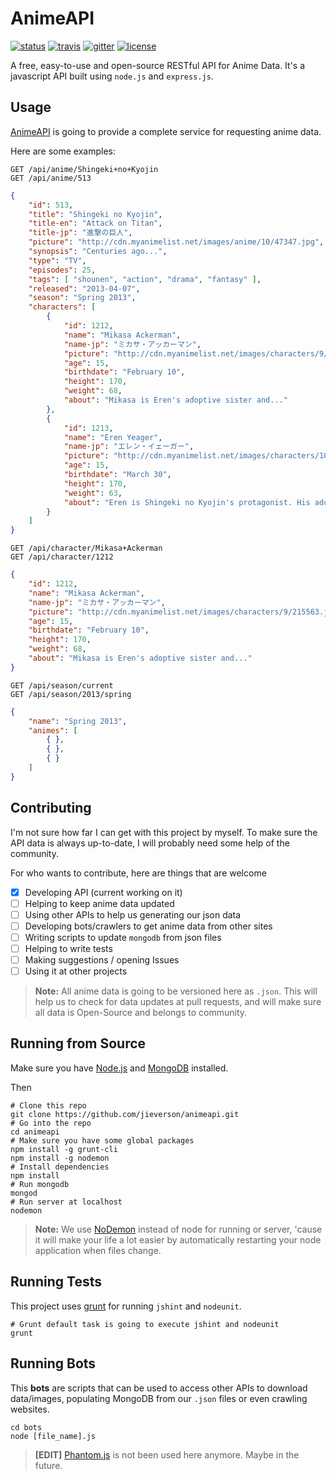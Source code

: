 # AnimeAPI

[![status](https://img.shields.io/badge/status-early%20development-red.svg)](http://162.243.198.238:3000/api)
[![travis](https://travis-ci.org/jieverson/animeapi.svg?branch=master)](https://travis-ci.org/jieverson/animeapi)
[![gitter](https://badges.gitter.im/jieverson/animeapi.svg)](https://gitter.im/jieverson/animeapi?utm_source=badge&utm_medium=badge&utm_campaign=pr-badge&utm_content=badge)
[![license](https://img.shields.io/npm/l/express.svg?maxAge=2592000)](./LICENSE)

A free, easy-to-use and open-source RESTful API for Anime Data. 
It's a javascript API built using `node.js` and `express.js`.

## Usage

[AnimeAPI](http://162.243.198.238:3000/api) is going to provide a complete service for requesting anime data.

Here are some examples:

```
GET /api/anime/Shingeki+no+Kyojin
GET /api/anime/513
```

```json
{
    "id": 513,
    "title": "Shingeki no Kyojin",
    "title-en": "Attack on Titan",
    "title-jp": "進撃の巨人",
    "picture": "http://cdn.myanimelist.net/images/anime/10/47347.jpg",
    "synopsis": "Centuries ago...",
    "type": "TV",
    "episodes": 25,
    "tags": [ "shounen", "action", "drama", "fantasy" ],
    "released": "2013-04-07",
    "season": "Spring 2013", 
    "characters": [
        {
            "id": 1212,
            "name": "Mikasa Ackerman",
            "name-jp": "ミカサ・アッカーマン",
            "picture": "http://cdn.myanimelist.net/images/characters/9/215563.jpg",
            "age": 15,
            "birthdate": "February 10",
            "height": 170,
            "weight": 68,
            "about": "Mikasa is Eren's adoptive sister and..."
        },
        {
            "id": 1213,
            "name": "Eren Yeager",
            "name-jp": "エレン・イェーガー",
            "picture": "http://cdn.myanimelist.net/images/characters/10/216895.jpg",
            "age": 15,
            "birthdate": "March 30",
            "height": 170,
            "weight": 63,
            "about": "Eren is Shingeki no Kyojin's protagonist. His adoptive sister..."
        }
    ]
}
```

```
GET /api/character/Mikasa+Ackerman
GET /api/character/1212
```

```json
{
    "id": 1212,
    "name": "Mikasa Ackerman",
    "name-jp": "ミカサ・アッカーマン",
    "picture": "http://cdn.myanimelist.net/images/characters/9/215563.jpg",
    "age": 15,
    "birthdate": "February 10",
    "height": 170,
    "weight": 68,
    "about": "Mikasa is Eren's adoptive sister and..."
}
```

```
GET /api/season/current
GET /api/season/2013/spring
```

```json
{
    "name": "Spring 2013",
    "animes": [
        { },
        { },
        { }
    ]
}
```

## Contributing

I'm not sure how far I can get with this project by myself. 
To make sure the API data is always up-to-date, I will probably need some help of the community.

For who wants to contribute, here are things that are welcome

- [X] Developing API (current working on it)
- [ ] Helping to keep anime data updated
- [ ] Using other APIs to help us generating our json data
- [ ] Developing bots/crawlers to get anime data from other sites
- [ ] Writing scripts to update `mongodb` from json files
- [ ] Helping to write tests
- [ ] Making suggestions / opening Issues
- [ ] Using it at other projects

>**Note:** All anime data is going to be versioned here as `.json`. This will help us to check for data updates at pull requests, and will make sure all data is Open-Source and belongs to community.

## Running from Source

Make sure you have [Node.js](https://nodejs.org/en/) and [MongoDB](https://www.mongodb.org/) installed.

Then

```shell
# Clone this repo
git clone https://github.com/jieverson/animeapi.git
# Go into the repo
cd animeapi
# Make sure you have some global packages
npm install -g grunt-cli
npm install -g nodemon
# Install dependencies
npm install
# Run mongodb
mongod
# Run server at localhost
nodemon
```

>**Note:** We use [NoDemon](https://github.com/remy/nodemon) instead of node for running or server, 'cause it will make your life a lot easier by automatically restarting your node application when files change.

## Running Tests

This project uses [grunt](http://gruntjs.com/) for running `jshint` and `nodeunit`.

```shell
# Grunt default task is going to execute jshint and nodeunit
grunt
```

## Running Bots

This __bots__ are scripts that can be used to access other APIs to download data/images, populating MongoDB from our `.json` files or even crawling websites.

```shell
cd bots
node [file_name].js
```

>**[EDIT]** [Phantom.js](http://phantomjs.org/) is not been used here anymore. Maybe in the future.